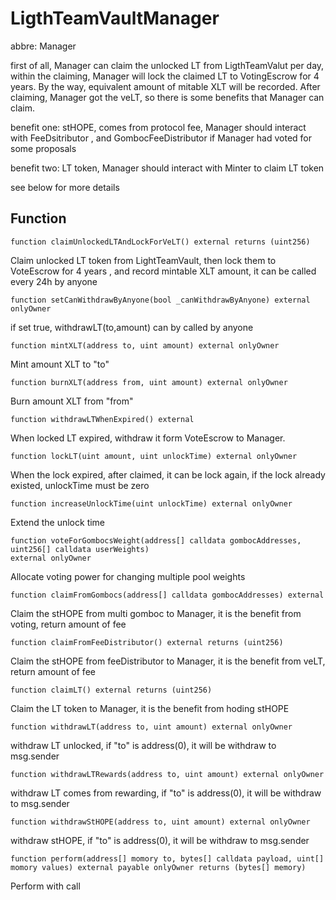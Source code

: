 # LigthTeamVaultManager
abbre: Manager

first of all, Manager can claim the unlocked LT from LigthTeamValut per day,
within the claiming, Manager will lock the claimed LT to VotingEscrow for 4 years.
By the way, equivalent amount of mitable XLT will be recorded.
After claiming, Manager got the veLT,  so there is some benefits that Manager can claim.

benefit one: stHOPE, comes from protocol fee, Manager should interact with FeeDsitributor , and   GombocFeeDistributor if Manager had voted for some proposals 

benefit two: LT token, Manager should interact with Minter to claim LT token

see below for more details

## Function
```solidity
function claimUnlockedLTAndLockForVeLT() external returns (uint256)
```
Claim unlocked LT token from LightTeamVault, then lock them to VoteEscrow for 4 years ,
and record mintable XLT amount, it can be called every 24h by anyone

```solidity
function setCanWithdrawByAnyone(bool _canWithdrawByAnyone) external onlyOwner
```
if set true, withdrawLT(to,amount) can by called by anyone

```solidity
function mintXLT(address to, uint amount) external onlyOwner
```
Mint amount XLT to "to"

```solidity
function burnXLT(address from, uint amount) external onlyOwner 
```
Burn amount XLT from "from"

```solidity
function withdrawLTWhenExpired() external 
```
When locked LT expired, withdraw it form VoteEscrow to Manager.

```solidity
function lockLT(uint amount, uint unlockTime) external onlyOwner 
```
When the lock expired, after claimed, it can be lock again, 
if the lock already existed, unlockTime must be zero

```solidity
function increaseUnlockTime(uint unlockTime) external onlyOwner 
```
Extend the unlock time

```solidity
function voteForGombocsWeight(address[] calldata gombocAddresses, uint256[] calldata userWeights) 
external onlyOwner 
```
 Allocate voting power for changing multiple pool weights

```solidity
function claimFromGombocs(address[] calldata gombocAddresses) external
```
Claim the stHOPE from multi gomboc to Manager, it is the benefit from voting, return amount of fee

```solidity
function claimFromFeeDistributor() external returns (uint256)
```
Claim the stHOPE from feeDistributor to Manager, it is the benefit from veLT, return amount of fee 

```solidity
function claimLT() external returns (uint256)
```
Claim the LT token to Manager, it is the benefit from hoding stHOPE 

```solidity
function withdrawLT(address to, uint amount) external onlyOwner
```
withdraw LT unlocked, if "to" is address(0), it will be withdraw to msg.sender

```solidity
function withdrawLTRewards(address to, uint amount) external onlyOwner
```
withdraw LT comes from rewarding, if "to" is address(0), it will be withdraw to msg.sender

```solidity
function withdrawStHOPE(address to, uint amount) external onlyOwner
```
withdraw stHOPE, if "to" is address(0), it will be withdraw to msg.sender

```solidity
function perform(address[] momory to, bytes[] calldata payload, uint[] momory values) external payable onlyOwner returns (bytes[] memory)
```
Perform with call